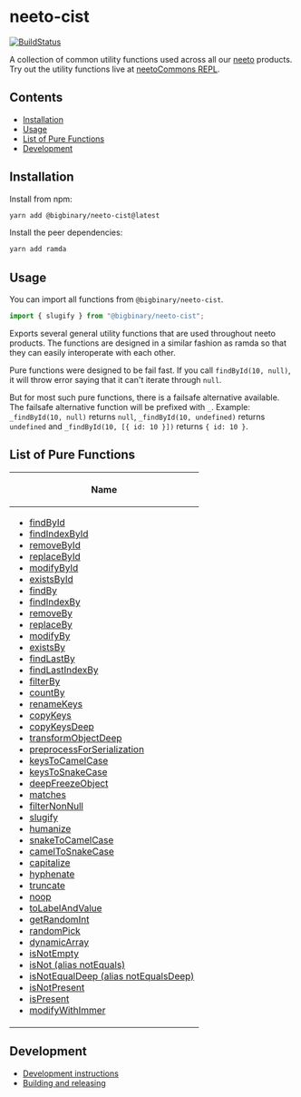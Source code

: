 # neeto-cist

[![BuildStatus](https://neeto-engineering.neetoci.com/badges/neeto-cist/workflows/default.svg)](https://neeto-engineering.neetoci.com/projects/neeto-cist)

A collection of common utility functions used across all our
[neeto](https://neeto.com) products. Try out the utility functions live at
[neetoCommons REPL](https://neeto-cist.neeto.com/).

## Contents
  - [Installation](#installation)
  - [Usage](#usage)
  - [List of Pure Functions](#list-of-pure-functions)
  - [Development](#development)

## Installation

Install from npm:

```bash
yarn add @bigbinary/neeto-cist@latest
```

Install the peer dependencies:

```bash
yarn add ramda
```

## Usage

You can import all functions from `@bigbinary/neeto-cist`.

```js
import { slugify } from "@bigbinary/neeto-cist";
```

Exports several general utility functions that are used throughout neeto
products. The functions are designed in a similar fashion as ramda so that they
can easily interoperate with each other.

Pure functions were designed to be fail fast. If you call `findById(10, null)`,
it will throw error saying that it can't iterate through `null`.

But for most such pure functions, there is a failsafe alternative available. The
failsafe alternative function will be prefixed with `_`. Example:
`_findById(10, null)` returns `null`, `_findById(10, undefined)` returns
`undefined` and `_findById(10, [{ id: 10 }])` returns `{ id: 10 }`.

## List of Pure Functions

<table>
<thead>
<tr>
<th>

Name

</th>
</tr>
</thead>
<tbody>
<tr></tr>
<tr></tr>
<tr>
<td style="vertical-align: top;">

- [findById](./docs/pure/arrays.md#findbyid)
- [findIndexById](./docs/pure/arrays.md#findindexbyid)
- [removeById](./docs/pure/arrays.md#removebyid)
- [replaceById](./docs/pure/arrays.md#replacebyid)
- [modifyById](./docs/pure/arrays.md#modifybyid)
- [existsById](./docs/pure/arrays.md#existsbyid)
- [findBy](./docs/pure/arrays.md#findby)
- [findIndexBy](./docs/pure/arrays.md#findindexby)
- [removeBy](./docs/pure/arrays.md#removeby)
- [replaceBy](./docs/pure/arrays.md#replaceby)
- [modifyBy](./docs/pure/arrays.md#modifyby)
- [existsBy](./docs/pure/arrays.md#existsby)
- [findLastBy](./docs/pure/arrays.md#findlastby)
- [findLastIndexBy](./docs/pure/arrays.md#findlastindexby)
- [filterBy](./docs/pure/arrays.md#filterby)
- [countBy](./docs/pure/arrays.md#countby)
- [renameKeys](./docs/pure/arrays.md#renamekeys)
- [copyKeys](./docs/pure/arrays.md#copykeys)
- [copyKeysDeep](./docs/pure/arrays.md#copykeysdeep)
- [transformObjectDeep](./docs/pure/objects.md#transformobjectdeep)
- [preprocessForSerialization](./docs/pure/objects.md#preprocessforserialization)
- [keysToCamelCase](./docs/pure/objects.md#keystocamelcase)
- [keysToSnakeCase](./docs/pure/objects.md#keystosnakecase)
- [deepFreezeObject](./docs/pure/objects.md#deepfreezeobject)
- [matches](./docs/pure/objects.md#matches)
- [filterNonNull](./docs/pure/objects.md#filternonnull)
- [slugify](./docs/pure/strings.md#slugify)
- [humanize](./docs/pure/strings.md#humanize)
- [snakeToCamelCase](./docs/pure/strings.md#snaketocamelcase)
- [camelToSnakeCase](./docs/pure/strings.md#cameltosnakecase)
- [capitalize](./docs/pure/strings.md#capitalize)
- [hyphenate](./docs/pure/strings.md#hyphenate)
- [truncate](./docs/pure/strings.md#truncate)
- [noop](./docs/pure/general.md#noop)
- [toLabelAndValue](./docs/pure/general.md#tolabelandvalue)
- [getRandomInt](./docs/pure/general.md#getrandomint)
- [randomPick](./docs/pure/general.md#randompick)
- [dynamicArray](./docs/pure/general.md#dynamicarray)
- [isNotEmpty](./docs/pure/general.md#isnotempty)
- [isNot (alias notEquals)](./docs/pure/general.md#isnot_alias_notequals)
- [isNotEqualDeep (alias notEqualsDeep)](./docs/pure/general.md#isnotequaldeep_alias_notequalsdeep)
- [isNotPresent](./docs/pure/general.md#isnotpresent)
- [isPresent](./docs/pure/general.md#ispresent)
- [modifyWithImmer](./docs/pure/general.md#modifywithimmer)

</td>
</tr>

<tr></tr>
</tbody>
</table>

## Development

- [Development instructions](./docs/general/development-instructions.md)
- [Building and releasing](./docs/general/building-and-releasing.md)
